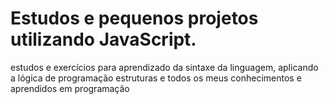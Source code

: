 # Estudos e pequenos projetos utilizando JavaScript.

estudos e exercícios para aprendizado da sintaxe da linguagem, aplicando a lógica de programação
estruturas e todos os meus conhecimentos e aprendidos em programação

